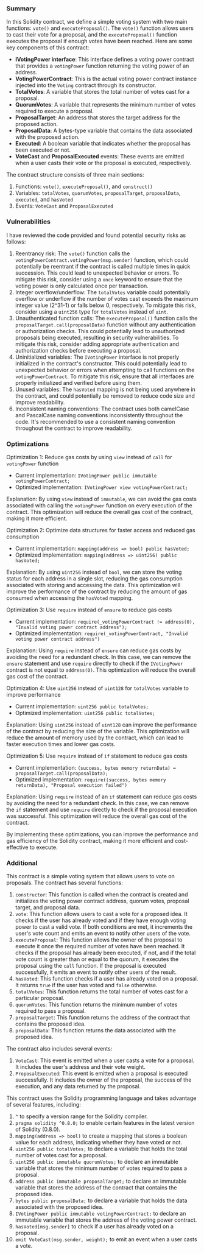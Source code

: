 ### Summary

In this Solidity contract, we define a simple voting system with two main functions: `vote()` and
`executeProposal()`. The `vote()` function allows users to cast their vote for a proposal, and the
`executeProposal()` function executes the proposal if enough votes have been reached. Here are some key components of this contract:

* **IVotingPower interface**: This interface defines a voting power contract that provides a `votingPower` function returning the voting power of an address.
* **VotingPowerContract**: This is the actual voting power contract instance injected into the
`Voting` contract through its constructor.
* **TotalVotes**: A variable that stores the total number of votes cast for a proposal.
* **QuorumVotes**: A variable that represents the minimum number of votes required to execute a
proposal.
* **ProposalTarget**: An address that stores the target address for the proposed action.
* **ProposalData**: A bytes-type variable that contains the data associated with the proposed
action.
* **Executed**: A boolean variable that indicates whether the proposal has been executed or not.
* **VoteCast** and **ProposalExecuted** events: These events are emitted when a user casts
their vote or the proposal is executed, respectively.

The contract structure consists of three main sections:

1. Functions: `vote()`, `executeProposal()`, and `construct()`
2. Variables: `totalVotes`, `quorumVotes`, `proposalTarget`, `proposalData`, `executed`, and
`hasVoted`
3. Events: `VoteCast` and `ProposalExecuted`

### Vulnerabilities

I have reviewed the code provided and found potential security risks as follows:

1. Reentrancy risk: The `vote()` function calls the `votingPowerContract.votingPower(msg.sender)`
function, which could potentially be reentrant if the contract is called multiple times in quick
succession. This could lead to unexpected behavior or errors. To mitigate this risk, consider using
a `once` keyword to ensure that the voting power is only calculated once per transaction.
2. Integer overflow/underflow: The `totalVotes` variable could potentially overflow or underflow if
the number of votes cast exceeds the maximum integer value (2^31-1) or falls below 0,
respectively. To mitigate this risk, consider using a `uint256` type for `totalVotes` instead of `uint`.
3. Unauthenticated function calls: The `executeProposal()` function calls the
`proposalTarget.call(proposalData)` function without any authentication or authorization checks.
This could potentially lead to unauthorized proposals being executed, resulting in security
vulnerabilities. To mitigate this risk, consider adding appropriate authentication and authorization
checks before executing a proposal.
4. Uninitialized variables: The `IVotingPower` interface is not properly initialized in the contract's
constructor. This could potentially lead to unexpected behavior or errors when attempting to call
functions on the `votingPowerContract`. To mitigate this risk, ensure that all interfaces are
properly initialized and verified before using them.
5. Unused variables: The `hasVoted` mapping is not being used anywhere in the contract, and
could potentially be removed to reduce code size and improve readability.
6. Inconsistent naming conventions: The contract uses both camelCase and PascalCase naming
conventions inconsistently throughout the code. It's recommended to use a consistent naming
convention throughout the contract to improve readability.

### Optimizations

Optimization 1: Reduce gas costs by using `view` instead of `call` for `votingPower` function

* Current implementation: `IVotingPower public immutable votingPowerContract;`
* Optimized implementation: `IVotingPower view votingPowerContract;`

Explanation: By using `view` instead of `immutable`, we can avoid the gas costs associated with
calling the `votingPower` function on every execution of the contract. This optimization will reduce
the overall gas cost of the contract, making it more efficient.

Optimization 2: Optimize data structures for faster access and reduced gas consumption

* Current implementation: `mapping(address => bool) public hasVoted;`
* Optimized implementation: `mapping(address => uint256) public hasVoted;`

Explanation: By using `uint256` instead of `bool`, we can store the voting status for each address
in a single slot, reducing the gas consumption associated with storing and accessing the data.
This optimization will improve the performance of the contract by reducing the amount of gas
consumed when accessing the `hasVoted` mapping.

Optimization 3: Use `require` instead of `ensure` to reduce gas costs

* Current implementation: `require(_votingPowerContract != address(0), "Invalid voting power
contract address");`
* Optimized implementation: `require(_votingPowerContract, "Invalid voting power contract
address")`

Explanation: Using `require` instead of `ensure` can reduce gas costs by avoiding the need for a
redundant check. In this case, we can remove the `ensure` statement and use `require` directly to
check if the `IVotingPower` contract is not equal to `address(0)`. This optimization will reduce the
overall gas cost of the contract.

Optimization 4: Use `uint256` instead of `uint128` for `totalVotes` variable to improve performance


* Current implementation: `uint256 public totalVotes;`
* Optimized implementation: `uint256 public totalVotes;`

Explanation: Using `uint256` instead of `uint128` can improve the performance of the contract by
reducing the size of the variable. This optimization will reduce the amount of memory used by the
contract, which can lead to faster execution times and lower gas costs.

Optimization 5: Use `require` instead of `if` statement to reduce gas costs

* Current implementation: `(success, bytes memory returnData) =
proposalTarget.call(proposalData);`
* Optimized implementation: `require((success, bytes memory returnData), "Proposal execution
failed")`

Explanation: Using `require` instead of an `if` statement can reduce gas costs by avoiding the
need for a redundant check. In this case, we can remove the `if` statement and use `require`
directly to check if the proposal execution was successful. This optimization will reduce the overall
gas cost of the contract.

By implementing these optimizations, you can improve the performance and gas efficiency of the
Solidity contract, making it more efficient and cost-effective to execute.

### Additional

This contract is a simple voting system that allows users to vote on proposals. The contract has
several functions:

1. `constructor`: This function is called when the contract is created and initializes the voting
power contract address, quorum votes, proposal target, and proposal data.
2. `vote`: This function allows users to cast a vote for a proposed idea. It checks if the user has
already voted and if they have enough voting power to cast a valid vote. If both conditions are
met, it increments the user's vote count and emits an event to notify other users of the vote.
3. `executeProposal`: This function allows the owner of the proposal to execute it once the
required number of votes have been reached. It checks if the proposal has already been
executed, if not, and if the total vote count is greater than or equal to the quorum, it executes the
proposal using the `call` function. If the proposal is executed successfully, it emits an event to
notify other users of the result.
4. `hasVoted`: This function checks if a user has already voted on a proposal. It returns `true` if
the user has voted and `false` otherwise.
5. `totalVotes`: This function returns the total number of votes cast for a particular proposal.
6. `quorumVotes`: This function returns the minimum number of votes required to pass a proposal.
7. `proposalTarget`: This function returns the address of the contract that contains the proposed
idea.
8. `proposalData`: This function returns the data associated with the proposed idea.

The contract also includes several events:

1. `VoteCast`: This event is emitted when a user casts a vote for a proposal. It includes the user's
address and their vote weight.
2. `ProposalExecuted`: This event is emitted when a proposal is executed successfully. It includes
the owner of the proposal, the success of the execution, and any data returned by the proposal.

This contract uses the Solidity programming language and takes advantage of several features, including:

1. `^` to specify a version range for the Solidity compiler.
2. `pragma solidity ^0.8.0;` to enable certain features in the latest version of Solidity (0.8.0).
3. `mapping(address => bool)` to create a mapping that stores a boolean value for each address,
indicating whether they have voted or not.
4. `uint256 public totalVotes;` to declare a variable that holds the total number of votes cast for a
proposal.
5. `uint256 public immutable quorumVotes;` to declare an immutable variable that stores the
minimum number of votes required to pass a proposal.
6. `address public immutable proposalTarget;` to declare an immutable variable that stores the
address of the contract that contains the proposed idea.
7. `bytes public proposalData;` to declare a variable that holds the data associated with the
proposed idea.
8. `IVotingPower public immutable votingPowerContract;` to declare an immutable variable that stores the address of the voting power contract.
9. `hasVoted[msg.sender]` to check if a user has already voted on a proposal.
10. `emit VoteCast(msg.sender, weight);` to emit an event when a user casts a vote.
